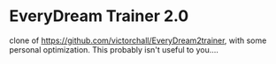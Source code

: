 # EveryDream Trainer 2.0

clone of https://github.com/victorchall/EveryDream2trainer, with some personal optimization. This probably isn't useful to you.... 
